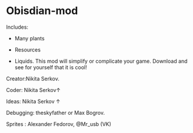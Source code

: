 # Obisdian-mod

Includes:

- Many plants

- Resources

- Liquids. 
This mod will simplify or complicate your game. 
Download and see for yourself that it is cool!


Creator:Nikita Serkov.

Coder: Nikita Serkov↑

Ideas: Nikita Serkov ↑

Debugging: theskyfather or Max Bogrov.

Sprites : Alexander Fedorov, @Mr_usb (VK)

